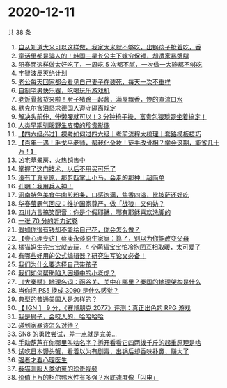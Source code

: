 # 2020-12-11

共 38 条

<!-- BEGIN ZHIHUVIDEO -->
<!-- 最后更新时间 Fri Dec 11 2020 22:07:46 GMT+0800 (CST) -->
1. [自从知道大米可以这样做，我家大米就不够吃，出锅孩子抢着吃，香](https://www.zhihu.com/zvideo/1320062439422464000)
1. [童话里都是骗人的！韩国三星长公主下嫁穷保镖，却遭家暴劈腿](https://www.zhihu.com/zvideo/1320675876301250560)
1. [阳春面这样做太好吃了，一周吃 5 次都不腻，一次做一大碗都不够吃](https://www.zhihu.com/zvideo/1320746991513419776)
1. [宇智波反灭绝计划](https://www.zhihu.com/zvideo/1320779064446480384)
1. [老公每天回家都会看见自己妻子在装死，每天一次不重样](https://www.zhihu.com/zvideo/1320394144187961344)
1. [自制宅男快乐器，吃喝玩乐游戏机](https://www.zhihu.com/zvideo/1320709274297675776)
1. [老饭骨酱货来啦！肘子猪蹄一起酱，满屋飘香，馋的直流口水](https://www.zhihu.com/zvideo/1320767661438418944)
1. [默克尔含泪恳求德国人遵守隔离规定](https://www.zhihu.com/zvideo/1320309678216224768)
1. [解决头前伸，伸懒腰就可以！3 分钟椅子操，富贵包猥琐颈坐着搞定！](https://www.zhihu.com/zvideo/1320774136466677760)
1. [人类早期驯服野生皮带的珍贵影像](https://www.zhihu.com/zvideo/1320395390386786304)
1. [【四六级必过】裸考如何过四六级｜考前流程大梳理｜套路模板技巧](https://www.zhihu.com/zvideo/1320717081085005824)
1. [【百年一遇！毛戈平老师，帮我化全妆！徒手改骨相？学会这期，能省几十万！】](https://www.zhihu.com/zvideo/1320742422918209536)
1. [凶宅墓景房，火热销售中](https://www.zhihu.com/zvideo/1320711429016301568)
1. [掌握了这门技术，以后不用买可乐了](https://www.zhihu.com/zvideo/1320368911968399360)
1. [没有丁真草原，那剪匹掌上小马，会走的那种｜超简单](https://www.zhihu.com/zvideo/1320332149057785856)
1. [孔明：我用兵入神！](https://www.zhihu.com/zvideo/1320420973695459328)
1. [河南特色美食牛肉煎粉条，口感饱满，焦香四溢，比披萨还好吃](https://www.zhihu.com/zvideo/1320409964407078912)
1. [华春莹霸气回应：维护国家尊严，做「战狼」又何妨？](https://www.zhihu.com/zvideo/1320419752708571136)
1. [四川方言搞笑配音：你是个假耶稣，哪有耶稣喜欢洗脚的](https://www.zhihu.com/zvideo/1319079955393642496)
1. [一张 70 分的听力试卷](https://www.zhihu.com/zvideo/1319966721550577664)
1. [假如你很有钱却不能给自己花，你会怎么做？](https://www.zhihu.com/zvideo/1320446826781667328)
1. [【壹心理专访】蔡康永谈原生家庭：算了，别以为你能改变父母](https://www.zhihu.com/zvideo/1320325304087285760)
1. [橘猫妈生完宝宝就去玩，4 个萌猫宝宝怕冷抱团互相取暖，太可爱了](https://www.zhihu.com/zvideo/1320370932435943424)
1. [有哪些好用的公式编辑器？研究生写论文必备！](https://www.zhihu.com/zvideo/1320382223095554048)
1. [我们为什么要选择自己带孩子](https://www.zhihu.com/zvideo/1318604800917721088)
1. [我们如何帮助陷入困境中的小老虎？](https://www.zhihu.com/zvideo/1320423426340081664)
1. [《大秦赋》地理名词：函谷关、关中在哪里？秦国的地理架构是什么](https://www.zhihu.com/zvideo/1320352055245582336)
1. [当你把 PS5 换成 3090 是什么感觉？](https://www.zhihu.com/zvideo/1320503413919084544)
1. [典型的普通美国人是怎样的？](https://www.zhihu.com/zvideo/1320132328367247360)
1. [【 IGN 】 9 分，《赛博朋克 2077》评测：真正出色的 RPG 游戏](https://www.zhihu.com/zvideo/1319625038744477696)
1. [我是狮子，会咬人的，哈哈哈哈](https://www.zhihu.com/zvideo/1319783147332993024)
1. [碰到家暴该怎么对待？](https://www.zhihu.com/zvideo/1320333366906830848)
1. [SN8 的勇敢尝试，差一点就是完美…](https://www.zhihu.com/zvideo/1320266393368223744)
1. [手动葫芦在你哪里叫啥名字？拆开看看它四两拨千斤的起重原理是啥](https://www.zhihu.com/zvideo/1320478261000933376)
1. [试吃日本馒头蟹，看着以为有剧毒，出锅后却香味扑鼻，赚大了](https://www.zhihu.com/zvideo/1320092867491500032)
1. [强者才看心理医生](https://www.zhihu.com/zvideo/1320090562427760640)
1. [薮猫驯服人类幼崽的珍贵视频](https://www.zhihu.com/zvideo/1319691254851207168)
1. [价值上万的柯尔鸭水性有多强？水底速度像「闪电」](https://www.zhihu.com/zvideo/1320070773432881152)
<!-- END ZHIHUVIDEO -->
